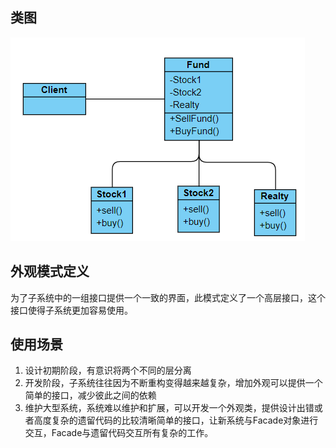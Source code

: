 ## 类图
![](../../../../image/微信截图_20190509091032.png)

## 外观模式定义
为了子系统中的一组接口提供一个一致的界面，此模式定义了一个高层接口，这个接口使得子系统更加容易使用。

## 使用场景
1. 设计初期阶段，有意识将两个不同的层分离
2. 开发阶段，子系统往往因为不断重构变得越来越复杂，增加外观可以提供一个简单的接口，减少彼此之间的依赖
3. 维护大型系统，系统难以维护和扩展，可以开发一个外观类，提供设计出错或者高度复杂的遗留代码的比较清晰简单的接口，让新系统与Facade对象进行交互，Facade与遗留代码交互所有复杂的工作。